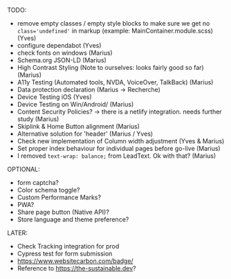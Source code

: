 TODO:
- remove empty classes / empty style blocks to make sure we get no `class='undefined'` in markup (example: MainContainer.module.scss) (Yves)
- configure dependabot (Yves)
- check fonts on windows (Marius)
- Schema.org JSON-LD (Marius)
- High Contrast Styling (Note to ourselves: looks fairly good so far) (Marius)
- A11y Testing (Automated tools, NVDA, VoiceOver, TalkBack) (Marius)
- Data protection declaration (Marius -> Recherche)
- Device Testing iOS (Yves)
- Device Testing on Win/Android/ (Marius)
- Content Security Policies? -> there is a netlify integration. needs further study (Marius)
- Skiplink & Home Button alignment (Marius)
- Alternative solution for 'header' (Marius / Yves)
- Check new implementation of Column width adjustment (Yves & Marius)
- Set proper index behaviour for individual pages before go-live (Marius)
- I removed `text-wrap: balance;` from LeadText. Ok with that? (Marius)

OPTIONAL:
- form captcha?
- Color schema toggle?
- Custom Performance Marks?
- PWA?
- Share page button (Native API)?
- Store language and theme preference?

LATER:
- Check Tracking integration for prod
- Cypress test for form submission 
- https://www.websitecarbon.com/badge/
- Reference to https://the-sustainable.dev?